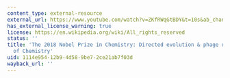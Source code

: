 ```yaml
---
content_type: external-resource
external_url: https://www.youtube.com/watch?v=ZKfRWqGtBDY&t=10s&ab_channel=Chemical%26EngineeringNews
has_external_license_warning: true
license: https://en.wikipedia.org/wiki/All_rights_reserved
status: ''
title: 'The 2018 Nobel Prize in Chemistry: Directed evolution & phage display--Speaking
  of Chemistry'
uid: 1114e954-12b9-4d58-9be7-2ce21ab7f03d
wayback_url: ''
---
```

